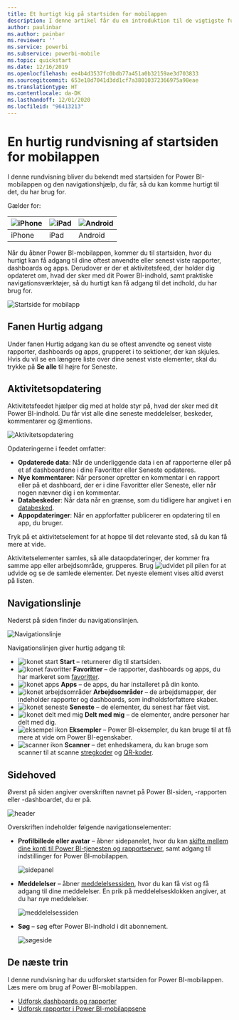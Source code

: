 ```yaml
---
title: Et hurtigt kig på startsiden for mobilappen
description: I denne artikel får du en introduktion til de vigtigste funktioner på startsiden for mobilappen.
author: paulinbar
ms.author: painbar
ms.reviewer: ''
ms.service: powerbi
ms.subservice: powerbi-mobile
ms.topic: quickstart
ms.date: 12/16/2019
ms.openlocfilehash: ee4b4d3537fc0bdb77a451a0b32159ae3d703833
ms.sourcegitcommit: 653e18d7041d3dd1cf7a38010372366975a98eae
ms.translationtype: HT
ms.contentlocale: da-DK
ms.lasthandoff: 12/01/2020
ms.locfileid: "96413213"
---
```

# <a name="a-quick-tour-of-the-mobile-app-home-page"></a>En hurtig rundvisning af startsiden for mobilappen
I denne rundvisning bliver du bekendt med startsiden for Power BI-mobilappen og den navigationshjælp, du får, så du kan komme hurtigt til det, du har brug for.

Gælder for:

| ![iPhone](./media/mobile-apps-quickstart-view-dashboard-report/iphone-logo-30-px.png) | ![iPad](./media/mobile-apps-quickstart-view-dashboard-report/ipad-logo-30-px.png) | ![Android](./media/mobile-apps-quickstart-view-dashboard-report/android-logo-30-px.png) |
|:--- |:--- |:--- |
| iPhone | iPad | Android | 

Når du åbner Power BI-mobilappen, kommer du til startsiden, hvor du hurtigt kan få adgang til dine oftest anvendte eller senest viste rapporter, dashboards og apps. Derudover er der et aktivitetsfeed, der holder dig opdateret om, hvad der sker med dit Power BI-indhold, samt praktiske navigationsværktøjer, så du hurtigt kan få adgang til det indhold, du har brug for.

![Startside for mobilapp](./media/mobile-apps-home-page/powerbi-mobile-app-home.png)
 
## <a name="quick-access-tab"></a>Fanen Hurtig adgang

Under fanen Hurtig adgang kan du se oftest anvendte og senest viste rapporter, dashboards og apps, grupperet i to sektioner, der kan skjules. Hvis du vil se en længere liste over dine senest viste elementer, skal du trykke på **Se alle** til højre for Seneste. 

## <a name="activity-feed"></a>Aktivitetsopdatering

Aktivitetsfeedet hjælper dig med at holde styr på, hvad der sker med dit Power BI-indhold. Du får vist alle dine seneste meddelelser, beskeder, kommentarer og @mentions.

![Aktivitetsopdatering](./media/mobile-apps-home-page/powerbi-mobile-app-activity.png)

Opdateringerne i feedet omfatter:
* **Opdaterede data**: Når de underliggende data i en af rapporterne eller på et af dashboardene i dine Favoritter eller Seneste opdateres.
* **Nye kommentarer**: Når personer opretter en kommentar i en rapport eller på et dashboard, der er i dine Favoritter eller Seneste, eller når nogen nævner dig i en kommentar.
* **Databeskeder**: Når data når en grænse, som du tidligere har angivet i en [databesked](mobile-set-data-alerts-in-the-mobile-apps.md).
* **Appopdateringer**: Når en appforfatter publicerer en opdatering til en app, du bruger.

 Tryk på et aktivitetselement for at hoppe til det relevante sted, så du kan få mere at vide.

Aktivitetselementer samles, så alle dataopdateringer, der kommer fra samme app eller arbejdsområde, grupperes. Brug ![udvidet pil](./media/mobile-apps-home-page/powerbi-mobile-app-expand-arrow.png) pilen for at udvide og se de samlede elementer. Det nyeste element vises altid øverst på listen.

## <a name="navigation-bar"></a>Navigationslinje

Nederst på siden finder du navigationslinjen.

![Navigationslinje](./media/mobile-apps-home-page/powerbi-mobile-app-navbar.png)

Navigationslinjen giver hurtig adgang til:

* ![ikonet start](./media/mobile-apps-home-page/powerbi-mobile-app-home-icon.png) **Start** – returnerer dig til startsiden.
* ![ikonet favoritter](./media/mobile-apps-home-page/powerbi-mobile-app-favorites-icon.png) **Favoritter** – de rapporter, dashboards og apps, du har markeret som [favoritter](mobile-apps-favorites.md).
* ![ikonet apps](./media/mobile-apps-home-page/powerbi-mobile-app-apps-icon.png) **Apps** – de apps, du har installeret på din konto.
* ![ikonet arbejdsområder](./media/mobile-apps-home-page/powerbi-mobile-app-workspaces-icon.png) **Arbejdsområder** – de arbejdsmapper, der indeholder rapporter og dashboards, som indholdsforfattere skaber.
* ![ikonet seneste](./media/mobile-apps-home-page/powerbi-mobile-app-recents-icon.png) **Seneste** – de elementer, du senest har fået vist.
* ![ikonet delt med mig](./media/mobile-apps-home-page/powerbi-mobile-app-shared-with-me-icon.png) **Delt med mig** – de elementer, andre personer har delt med dig.
* ![eksempel ikon](./media/mobile-apps-home-page/powerbi-mobile-app-samples-icon.png) **Eksempler** – Power BI-eksempler, du kan bruge til at få mere at vide om Power BI-egenskaber.
* ![scanner ikon](./media/mobile-apps-home-page/powerbi-mobile-app-scanner-icon.png) **Scanner** – det enhedskamera, du kan bruge som scanner til at scanne [stregkoder](mobile-apps-scan-barcode-iphone.md) og [QR-koder](mobile-apps-qr-code.md).

## <a name="header"></a>Sidehoved

Øverst på siden angiver overskriften navnet på Power BI-siden, -rapporten eller -dashboardet, du er på.

![header](./media/mobile-apps-home-page/powerbi-mobile-app-header.png)

Overskriften indeholder følgende navigationselementer:
* **Profilbillede eller avatar** – åbner sidepanelet, hvor du kan [skifte mellem dine konti til Power BI-tjenesten og rapportserver](mobile-app-ssrs-kpis-mobile-on-premises-reports.md), samt adgang til indstillinger for Power BI-mobilappen.

    ![sidepanel](./media/mobile-apps-home-page/powerbi-mobile-app-side-panel.png)

* **Meddelelser** – åbner [meddelelsessiden](mobile-apps-notification-center.md), hvor du kan få vist og få adgang til dine meddelelser. En prik på meddelelsesklokken angiver, at du har nye meddelelser.

    ![meddelelsessiden](./media/mobile-apps-home-page/powerbi-mobile-app-notifications-page.png)

* **Søg** – søg efter Power BI-indhold i dit abonnement.

    ![søgeside](./media/mobile-apps-home-page/powerbi-mobile-app-search-page.png)

## <a name="next-steps"></a>De næste trin
I denne rundvisning har du udforsket startsiden for Power BI-mobilappen. Læs mere om brug af Power BI-mobilappen. 
* [Udforsk dashboards og rapporter](mobile-apps-quickstart-view-dashboard-report.md)
* [Udforsk rapporter i Power BI-mobilappsene](mobile-reports-in-the-mobile-apps.md)
